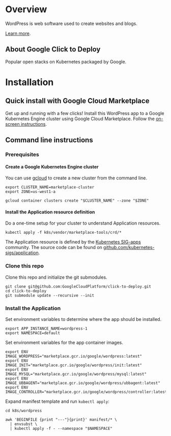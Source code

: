 # Overview

WordPress is web software used to create websites and blogs.

[Learn more](https://wordpress.org/).

## About Google Click to Deploy

Popular open stacks on Kubernetes packaged by Google.

# Installation

## Quick install with Google Cloud Marketplace

Get up and running with a few clicks! Install this WordPress app to a
Google Kubernetes Engine cluster using Google Cloud Marketplace. Follow the
[on-screen instructions](https://console.cloud.google.com/launcher/details/google/wordpress).

## Command line instructions

### Prerequisites

#### Create a Google Kubernetes Engine cluster

You can use [gcloud](https://cloud.google.com/sdk/gcloud/) to create a new
cluster from the command line.

```shell
export CLUSTER_NAME=marketplace-cluster
export ZONE=us-west1-a

gcloud container clusters create "$CLUSTER_NAME" --zone "$ZONE"
```

#### Install the Application resource definition

Do a one-time setup for your cluster to understand Application resources.

```shell
kubectl apply -f k8s/vendor/marketplace-tools/crd/*
```

The Application resource is defined by the
[Kubernetes SIG-apps](https://github.com/kubernetes/community/tree/master/sig-apps)
community. The source code can be found on
[github.com/kubernetes-sigs/application](https://github.com/kubernetes-sigs/application).

### Clone this repo

Clone this repo and initialize the git submodules.

```shell
git clone git@github.com:GoogleCloudPlatform/click-to-deploy.git
cd click-to-deploy
git submodule update --recursive --init
```

### Install the Application

Set environment variables to determine where the app should be installed.

```shell
export APP_INSTANCE_NAME=wordpress-1
export NAMESPACE=default
```

Set environment variables for the app container images.

```shell
export ENV IMAGE_WORDPRESS="marketplace.gcr.io/google/wordpress:latest"
export ENV IMAGE_INIT="marketplace.gcr.io/google/wordpress/init:latest"
export ENV IMAGE_MYSQL="marketplace.gcr.io/google/wordpress/mysql:latest"
export ENV IMAGE_UBBAGENT="marketplace.gcr.io/google/wordpress/ubbagent:latest"
export ENV IMAGE_CONTROLLER="marketplace.gcr.io/google/wordpress/controller:latest"
```

Expand manifest template and run `kubectl apply`:

```
cd k8s/wordpress

awk 'BEGINFILE {print "---"}{print}' manifest/* \
  | envsubst \
  | kubectl apply -f - --namespace "$NAMESPACE"
```
